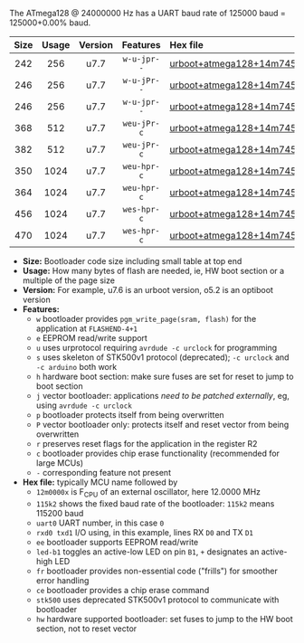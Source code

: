 The ATmega128 @ 24000000 Hz has a UART baud rate of 125000 baud = 125000+0.00% baud.

|Size|Usage|Version|Features|Hex file|
|:-:|:-:|:-:|:-:|:--|
|242|256|u7.7|`w-u-jpr--`|[urboot+atmega128+14m7456x+++76k8_uart1_rxd2_txd3_led+b5.hex](https://raw.githubusercontent.com/stefanrueger/urboot.hex/main/cores/megacore/atmega128/external_oscillator/fcpu+14m7456_Hz/br+++76k8_bps/urboot+atmega128+14m7456x+++76k8_uart1_rxd2_txd3_led+b5.hex)|
|246|256|u7.7|`w-u-jPr--`|[urboot+atmega128+14m7456x+++76k8_uart0_rxe0_txe1_led+b5.hex](https://raw.githubusercontent.com/stefanrueger/urboot.hex/main/cores/megacore/atmega128/external_oscillator/fcpu+14m7456_Hz/br+++76k8_bps/urboot+atmega128+14m7456x+++76k8_uart0_rxe0_txe1_led+b5.hex)|
|246|256|u7.7|`w-u-jpr--`|[urboot+atmega128+14m7456x+++76k8_uart0_rxe0_txe1_led+b5_fr.hex](https://raw.githubusercontent.com/stefanrueger/urboot.hex/main/cores/megacore/atmega128/external_oscillator/fcpu+14m7456_Hz/br+++76k8_bps/urboot+atmega128+14m7456x+++76k8_uart0_rxe0_txe1_led+b5_fr.hex)|
|368|512|u7.7|`weu-jPr-c`|[urboot+atmega128+14m7456x+++76k8_uart0_rxe0_txe1_ee_led+b5_fr_ce.hex](https://raw.githubusercontent.com/stefanrueger/urboot.hex/main/cores/megacore/atmega128/external_oscillator/fcpu+14m7456_Hz/br+++76k8_bps/urboot+atmega128+14m7456x+++76k8_uart0_rxe0_txe1_ee_led+b5_fr_ce.hex)|
|382|512|u7.7|`weu-jPr-c`|[urboot+atmega128+14m7456x+++76k8_uart1_rxd2_txd3_ee_led+b5_fr_ce.hex](https://raw.githubusercontent.com/stefanrueger/urboot.hex/main/cores/megacore/atmega128/external_oscillator/fcpu+14m7456_Hz/br+++76k8_bps/urboot+atmega128+14m7456x+++76k8_uart1_rxd2_txd3_ee_led+b5_fr_ce.hex)|
|350|1024|u7.7|`weu-hpr-c`|[urboot+atmega128+14m7456x+++76k8_uart0_rxe0_txe1_ee_led+b5_fr_ce_hw.hex](https://raw.githubusercontent.com/stefanrueger/urboot.hex/main/cores/megacore/atmega128/external_oscillator/fcpu+14m7456_Hz/br+++76k8_bps/urboot+atmega128+14m7456x+++76k8_uart0_rxe0_txe1_ee_led+b5_fr_ce_hw.hex)|
|364|1024|u7.7|`weu-hpr-c`|[urboot+atmega128+14m7456x+++76k8_uart1_rxd2_txd3_ee_led+b5_fr_ce_hw.hex](https://raw.githubusercontent.com/stefanrueger/urboot.hex/main/cores/megacore/atmega128/external_oscillator/fcpu+14m7456_Hz/br+++76k8_bps/urboot+atmega128+14m7456x+++76k8_uart1_rxd2_txd3_ee_led+b5_fr_ce_hw.hex)|
|456|1024|u7.7|`wes-hpr-c`|[urboot+atmega128+14m7456x+++76k8_uart0_rxe0_txe1_ee_led+b5_fr_ce_stk500_hw.hex](https://raw.githubusercontent.com/stefanrueger/urboot.hex/main/cores/megacore/atmega128/external_oscillator/fcpu+14m7456_Hz/br+++76k8_bps/urboot+atmega128+14m7456x+++76k8_uart0_rxe0_txe1_ee_led+b5_fr_ce_stk500_hw.hex)|
|470|1024|u7.7|`wes-hpr-c`|[urboot+atmega128+14m7456x+++76k8_uart1_rxd2_txd3_ee_led+b5_fr_ce_stk500_hw.hex](https://raw.githubusercontent.com/stefanrueger/urboot.hex/main/cores/megacore/atmega128/external_oscillator/fcpu+14m7456_Hz/br+++76k8_bps/urboot+atmega128+14m7456x+++76k8_uart1_rxd2_txd3_ee_led+b5_fr_ce_stk500_hw.hex)|

- **Size:** Bootloader code size including small table at top end
- **Usage:** How many bytes of flash are needed, ie, HW boot section or a multiple of the page size
- **Version:** For example, u7.6 is an urboot version, o5.2 is an optiboot version
- **Features:**
  + `w` bootloader provides `pgm_write_page(sram, flash)` for the application at `FLASHEND-4+1`
  + `e` EEPROM read/write support
  + `u` uses urprotocol requiring `avrdude -c urclock` for programming
  + `s` uses skeleton of STK500v1 protocol (deprecated); `-c urclock` and `-c arduino` both work
  + `h` hardware boot section: make sure fuses are set for reset to jump to boot section
  + `j` vector bootloader: applications *need to be patched externally*, eg, using `avrdude -c urclock`
  + `p` bootloader protects itself from being overwritten
  + `P` vector bootloader only: protects itself and reset vector from being overwritten
  + `r` preserves reset flags for the application in the register R2
  + `c` bootloader provides chip erase functionality (recommended for large MCUs)
  + `-` corresponding feature not present
- **Hex file:** typically MCU name followed by
  + `12m0000x` is F<sub>CPU</sub> of an external oscillator, here 12.0000 MHz
  + `115k2` shows the fixed baud rate of the bootloader: `115k2` means 115200 baud
  + `uart0` UART number, in this case `0`
  + `rxd0 txd1` I/O using, in this example, lines RX `D0` and TX `D1`
  + `ee` bootloader supports EEPROM read/write
  + `led-b1` toggles an active-low LED on pin `B1`, `+` designates an active-high LED
  + `fr` bootloader provides non-essential code ("frills") for smoother error handling
  + `ce` bootloader provides a chip erase command
  + `stk500` uses deprecated STK500v1 protocol to communicate with bootloader
  + `hw` hardware supported bootloader: set fuses to jump to the HW boot section, not to reset vector
